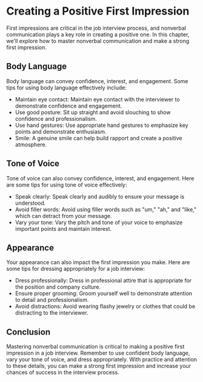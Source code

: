 Creating a Positive First Impression
===================================================================================

First impressions are critical in the job interview process, and nonverbal communication plays a key role in creating a positive one. In this chapter, we'll explore how to master nonverbal communication and make a strong first impression.

Body Language
-------------

Body language can convey confidence, interest, and engagement. Some tips for using body language effectively include:

* Maintain eye contact: Maintain eye contact with the interviewer to demonstrate confidence and engagement.
* Use good posture: Sit up straight and avoid slouching to show confidence and professionalism.
* Use hand gestures: Use appropriate hand gestures to emphasize key points and demonstrate enthusiasm.
* Smile: A genuine smile can help build rapport and create a positive atmosphere.

Tone of Voice
-------------

Tone of voice can also convey confidence, interest, and engagement. Here are some tips for using tone of voice effectively:

* Speak clearly: Speak clearly and audibly to ensure your message is understood.
* Avoid filler words: Avoid using filler words such as "um," "ah," and "like," which can detract from your message.
* Vary your tone: Vary the pitch and tone of your voice to emphasize important points and maintain interest.

Appearance
----------

Your appearance can also impact the first impression you make. Here are some tips for dressing appropriately for a job interview:

* Dress professionally: Dress in professional attire that is appropriate for the position and company culture.
* Ensure proper grooming: Groom yourself well to demonstrate attention to detail and professionalism.
* Avoid distractions: Avoid wearing flashy jewelry or clothes that could be distracting to the interviewer.

Conclusion
----------

Mastering nonverbal communication is critical to making a positive first impression in a job interview. Remember to use confident body language, vary your tone of voice, and dress appropriately. With practice and attention to these details, you can make a strong first impression and increase your chances of success in the interview process.
